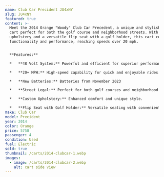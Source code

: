 ```yaml
---
name: Club Car Precident JU4xNY
slug: JU4xNY
featured: true
content: >-
  Meet the 2014 Orange "Woody" Club Car Precedent, a unique and stylish golf
  cart perfect for both the golf course and neighborhood streets. With custom
  upholstery and a versatile flip seat with a golf holder, this cart combines
  functionality and performance, reaching speeds over 20 mph.


  **Features:**

  *   **48 Volt System:** Powerful and efficient for superior performance.

  *   **20+ MPH:** High-speed capability for quick and enjoyable rides.

  *   **New Batteries:** Batteries from November 2023

  *   **Street Legal:** Perfect for both golf courses and neighborhood streets.

  *   **Custom Upholstery:** Enhanced comfort and unique style.

  *   **Flip Seat with Golf Holder:** Versatile seating with convenient storage for your golf gear.
make: Club Car
model: Precident
year: 2014
color: Orange
price: 5750
passenger: 4
condition: Used
fuel: Electric
sold: true
thumbnail: /carts/2014-clubcar-1.webp
images:
  - image: /carts/2014-clubcar-2.webp
    alt: cart side view
---
```

